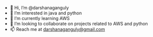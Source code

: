 - 👋 Hi, I’m @darshanaganguly
- 👀 I’m interested in java and python
- 🌱 I’m currently learning AWS
- 💞️ I’m looking to collaborate on projects related to AWS and python
- 📫 Reach me at darshanaganguly@gmail.com

<!---
darshanaganguly/darshanaganguly is a ✨ special ✨ repository because its `README.md` (this file) appears on your GitHub profile.
You can click the Preview link to take a look at your changes.
--->
